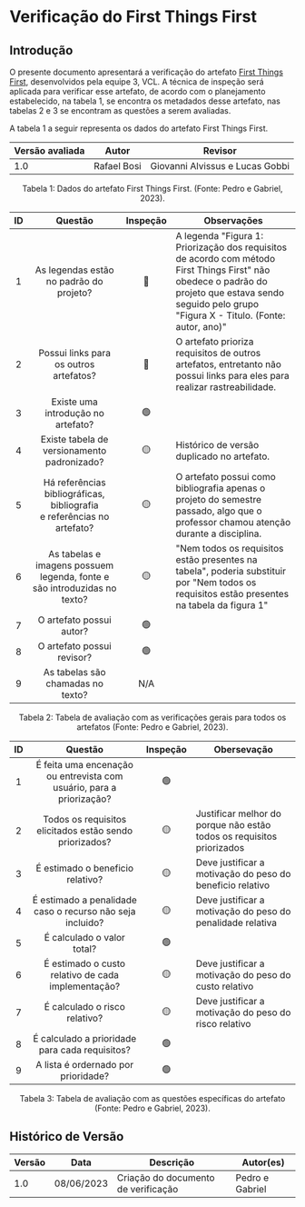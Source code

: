 # Verificação do First Things First

## Introdução

O presente documento apresentará a verificação do artefato [First Things First](https://requisitos-de-software.github.io/2023.1-VLC/#/elicitacao/first_things_first), desenvolvidos pela equipe 3, VCL. A técnica de inspeção será aplicada para verificar esse artefato, de acordo com o planejamento estabelecido, na tabela 1, se encontra os metadados desse artefato, nas tabelas 2 e 3 se encontram as questões a serem avaliadas.

A tabela 1 a seguir representa os dados do artefato First Things First.

| Versão avaliada | Autor       | Revisor                         |
| ---------------- | ----------- | ------------------------------- |
| 1.0              | Rafael Bosi | Giovanni Alvissus e Lucas Gobbi |

<div style="text-align: center">
<p> Tabela 1: Dados do artefato First Things First. (Fonte: Pedro e Gabriel, 2023). </p>
</div>

| ID |                                   Questão                                   | Inspeção | Observações                                                                                                                                                                                              |
| :-: | :--------------------------------------------------------------------------: | :--------: | ---------------------------------------------------------------------------------------------------------------------------------------------------------------------------------------------------------- |
| 1 |                  As legendas estão no padrão do projeto?                  |     🔴     | A legenda "Figura 1: Priorização dos requisitos de acordo com método First Things First" não obedece o padrão do projeto que estava sendo seguido pelo grupo "Figura X - Titulo. (Fonte: autor, ano)" |
| 2 |                    Possui links para os outros artefatos?                    |     🔴     | O artefato prioriza requisitos de outros artefatos, entretanto não possui links para eles para realizar rastreabilidade.                                                                                  |
| 3 |                     Existe uma introdução no artefato?                     |     🟢     |                                                                                                                                                                                                            |
| 4 |                 Existe tabela de versionamento padronizado?                 |     🟡     | Histórico de versão duplicado no artefato.                                                                                                                                                               |
| 5 | Há referências bibliográficas, bibliografia e referências no artefato? |     🟡     | O artefato possui como bibliografia apenas o projeto do semestre passado, algo que o professor chamou atenção durante a disciplina.                                                                      |
| 6 |  As tabelas e imagens possuem legenda, fonte e são introduzidas no texto?  |     🟡     | "Nem todos os requisitos estão presentes na tabela", poderia substituir por "Nem todos os requisitos estão presentes na tabela da figura 1"                                                              |
| 7 |                           O artefato possui autor?                           |     🟢     |                                                                                                                                                                                                            |
| 8 |                          O artefato possui revisor?                          |     🟢     |                                                                                                                                                                                                            |
| 9 |                      As tabelas são chamadas no texto?                      |    N/A    |                                                                                                                                                                                                            |

<div style="text-align: center">
<p> Tabela 2: Tabela de avaliação com as verificações gerais para todos os artefatos (Fonte: Pedro e Gabriel, 2023). </p>
</div>

| ID |                                  Questão                                  | Inspeção | Obersevação                                                           |
| :-: | :------------------------------------------------------------------------: | :--------: | ----------------------------------------------------------------------- |
| 1 | É feita uma encenação ou entrevista com usuário, para a priorização? |     🟢     |                                                                         |
| 2 |          Todos os requisitos elicitados estão sendo priorizados?          |     🟡     | Justificar melhor do porque não estão todos os requisitos priorizados |
| 3 |                     É estimado o beneficio relativo?                     |     🟡     | Deve justificar a motivação do peso do beneficio relativo             |
| 4 |        É estimado a penalidade caso o recurso não seja incluido?        |     🟡     | Deve justificar a motivação do peso do penalidade relativa            |
| 5 |                        É calculado o valor total?                        |     🟢     |                                                                         |
| 6 |           É estimado o custo relativo de cada implementação?           |     🟡     | Deve justificar a motivação do peso do custo relativo                 |
| 7 |                      É calculado o risco relativo?                      |     🟡     | Deve justificar a motivação do peso do risco relativo                |
| 8 |              É calculado a prioridade para cada requisitos?              |     🟢     |                                                                         |
| 9 |                    A lista é ordernado por prioridade?                    |     🟢     |                                                                         |

<div style="text-align: center">
<p> Tabela 3: Tabela de avaliação com as questões específicas do artefato (Fonte: Pedro e Gabriel, 2023). </p>
</div>

## Histórico de Versão

| Versão | Data       | Descrição                             | Autor(es)       |
| ------- | ---------- | --------------------------------------- | --------------- |
| 1.0     | 08/06/2023 | Criação do documento de verificação | Pedro e Gabriel |
